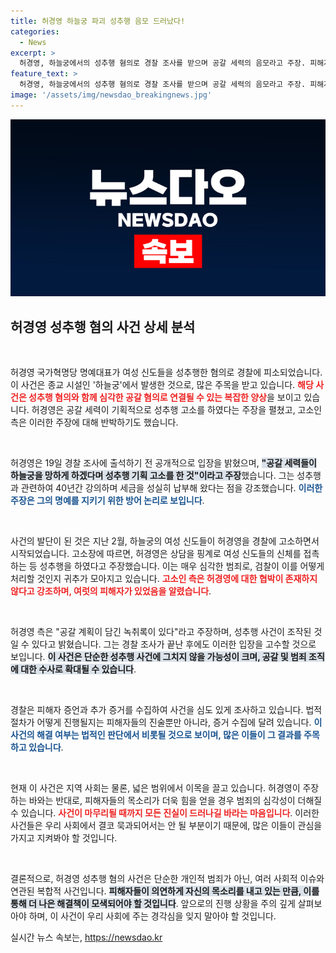 ```yaml
---
title: 허경영 하늘궁 파괴 성추행 음모 드러났다!
categories:
  - News
excerpt: >
  허경영, 하늘궁에서의 성추행 혐의로 경찰 조사를 받으며 공갈 세력의 음모라고 주장. 피해자 측은 다수의 상담 후 고소했다고 반박. 진실의 이면이 궁금하다! 클릭해 자세히 알아보세요.
feature_text: >
  허경영, 하늘궁에서의 성추행 혐의로 경찰 조사를 받으며 공갈 세력의 음모라고 주장. 피해자 측은 다수의 상담 후 고소했다고 반박. 진실의 이면이 궁금하다! 클릭해 자세히 알아보세요.
image: '/assets/img/newsdao_breakingnews.jpg'
---
```


<p><img src="/assets/img/newsdao_breakingnews.jpg" alt="koreaapp 속보" /></p>

<h2 data-ke-size="size26">허경영 성추행 혐의 사건 상세 분석</h2>

<p data-ke-size="size16">&nbsp;</p>

<p>허경영 국가혁명당 명예대표가 여성 신도들을 성추행한 혐의로 경찰에 피소되었습니다. 이 사건은 종교 시설인 '하늘궁'에서 발생한 것으로, 많은 주목을 받고 있습니다. <b><span style="color: #ee2323;">해당 사건은 성추행 혐의와 함께 심각한 공갈 혐의로 연결될 수 있는 복잡한 양상</span></b>을 보이고 있습니다. 허경영은 공갈 세력이 기획적으로 성추행 고소를 하였다는 주장을 펼쳤고, 고소인 측은 이러한 주장에 대해 반박하기도 했습니다.</p>

<p data-ke-size="size16">&nbsp;</p>

<p>허경영은 19일 경찰 조사에 출석하기 전 공개적으로 입장을 밝혔으며, <b><span style="background-color: #21538527;">"공갈 세력들이 하늘궁을 망하게 하겠다며 성추행 기획 고소를 한 것"이라고 주장</span></b>했습니다. 그는 성추행과 관련하여 40년간 강의하며 세금을 성실히 납부해 왔다는 점을 강조했습니다. <b><span style="color: #1a5490;">이러한 주장은 그의 명예를 지키기 위한 방어 논리로 보입니다</span></b>.</p>

<p data-ke-size="size16">&nbsp;</p>

<p>사건의 발단이 된 것은 지난 2월, 하늘궁의 여성 신도들이 허경영을 경찰에 고소하면서 시작되었습니다. 고소장에 따르면, 허경영은 상담을 핑계로 여성 신도들의 신체를 접촉하는 등 성추행을 하였다고 주장했습니다. 이는 매우 심각한 범죄로, 검찰이 이를 어떻게 처리할 것인지 귀추가 모아지고 있습니다. <b><span style="color: #ee2323;">고소인 측은 허경영에 대한 협박이 존재하지 않다고 강조하며, 여럿의 피해자가 있었음을 알렸습니다</span></b>.</p>

<p data-ke-size="size16">&nbsp;</p>

<p>허경영 측은 "공갈 계획이 담긴 녹취록이 있다"라고 주장하며, 성추행 사건이 조작된 것일 수 있다고 밝혔습니다. 그는 경찰 조사가 끝난 후에도 이러한 입장을 고수할 것으로 보입니다. <b><span style="background-color: #21538527;">이 사건은 단순한 성추행 사건에 그치지 않을 가능성이 크며, 공갈 및 범죄 조직에 대한 수사로 확대될 수 있습니다</span></b>.</p>

<p data-ke-size="size16">&nbsp;</p>

<p>경찰은 피해자 증언과 추가 증거를 수집하여 사건을 심도 있게 조사하고 있습니다. 법적 절차가 어떻게 진행될지는 피해자들의 진술뿐만 아니라, 증거 수집에 달려 있습니다. <b><span style="color: #1a5490;">이 사건의 해결 여부는 법적인 판단에서 비롯될 것으로 보이며, 많은 이들이 그 결과를 주목하고 있습니다</span></b>.</p>

<p data-ke-size="size16">&nbsp;</p>

<p>현재 이 사건은 지역 사회는 물론, 넓은 범위에서 이목을 끌고 있습니다. 허경영이 주장하는 바와는 반대로, 피해자들의 목소리가 더욱 힘을 얻을 경우 범죄의 심각성이 더해질 수 있습니다. <b><span style="color: #ee2323;">사건이 마무리될 때까지 모든 진실이 드러나길 바라는 마음입니다</span></b>. 이러한 사건들은 우리 사회에서 결코 묵과되어서는 안 될 부분이기 때문에, 많은 이들이 관심을 가지고 지켜봐야 할 것입니다.</p>

<p data-ke-size="size16">&nbsp;</p>

<p>결론적으로, 허경영 성추행 혐의 사건은 단순한 개인적 범죄가 아닌, 여러 사회적 이슈와 연관된 복합적 사건입니다. <b><span style="background-color: #21538527;">피해자들이 의연하게 자신의 목소리를 내고 있는 만큼, 이를 통해 더 나은 해결책이 모색되어야 할 것입니다</span></b>. 앞으로의 진행 상황을 주의 깊게 살펴보아야 하며, 이 사건이 우리 사회에 주는 경각심을 잊지 말아야 할 것입니다.</p>
실시간 뉴스 속보는, <a href="https://newsdao.kr" rel="dofollow">https://newsdao.kr</a>


